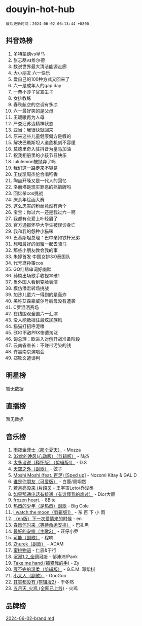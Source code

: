 # douyin-hot-hub

`最后更新时间：2024-06-02 06:13:44 +0800`

## 抖音热榜

1. 多特蒙德vs皇马
1. 张志磊vs维尔德
1. 数说世界最大清洁能源走廊
1. 大小朋友 六一快乐
1. 爱自己的100种方式又回来了
1. 六一是成年人的gap day
1. 一栗小莎子官宣生子
1. 女排教练
1. 春秋航空的空调有多凉
1. 六一最好笑的是父母
1. 王暖暖再为人母
1. 严查汪苏泷精神状态
1. 亚当：我很快就回来
1. 原来这些儿童健康偏方是假的
1. 解决巴勒斯坦人道危机刻不容缓
1. 莫德里奇入驻抖音为皇马加油
1. 祝我相册里的小孩节日快乐
1. lululemon被抛弃了吗
1. 我们这一路走来不容易
1. 王俊凯周杰伦合唱稻香
1. 陶喆开嗓又是一代人的回忆
1. 洛丽塔是现实罪恶的挡箭牌吗
1. 回忆杀cos挑战
1. 庆余年绘画大赛
1. 这么忠实的粉丝竟然有两个
1. 宝宝：你过六一还是我过六一啊
1. 我都有点爱上叶轻眉了
1. 官方通报怀孕大学生被误诊身亡
1. 我和我的怨种小猫咪
1. 巴基斯坦总理：巴中亲如铁杆兄弟
1. 想和最好的闺蜜一起去骑马
1. 那些小朋友教会我的事
1. 朱婷首发 中国女排3:0泰国队
1. 代号鸢孙策cos
1. GQ红毯串词好幽默
1. 孙楠出场歌手收视率破1
1. 当外国人看到变脸表演
1. 模仿潘宏转场挑战
1. 加沙儿童六一得到的是轰炸
1. 美称艾森豪威尔号航母没有遭袭
1. C罗泪洒赛场
1. 在线围观全国六一汇演
1. 没人能抵挡住最炫民族风
1. 猫猫打招呼泥嚎
1. EDG不敌PRX惨遭淘汰
1. 匈总理：欧进入对俄开战准备阶段
1. 云南省省长：不赚带污染的钱
1. 许嵩南京演唱会
1. 郑钦文遭误判

## 明星榜

暂无数据

## 直播榜

暂无数据

## 音乐榜

1. [雨夜金菲士（那个夏天）](https://sf27-cdn-tos.douyinstatic.com/obj/tos-cn-ve-2774/osPmPLDWQBBE2Z6bftCgYwkFaF4pEYEneXaZQs) - Mozza
1. [32度的晚风(心动版）（剪辑版）](https://sf5-hl-cdn-tos.douyinstatic.com/obj/tos-cn-ve-2774/owNyabsyWdzUulxhoJfK8IBXgp0UMQAHpvGh2B) - 陆杰
1. [太多没说（释怀版）（剪辑版1）](https://sf5-hl-cdn-tos.douyinstatic.com/obj/tos-cn-ve-2774/oEbKIiDC0BA8CJOQHYA6aeCVYeHgckHdntZSDj) - D.S
1. [天空之外（副歌）](https://sf27-cdn-tos.douyinstatic.com/obj/tos-cn-ve-2774/oAYn0BTp8jS8iSyZSHMUWAikyvAWI1c7aiJTr) - 弦子
1. [Moshi Moshi (feat. 百足) [Sped up]](https://sf5-hl-cdn-tos.douyinstatic.com/obj/tos-cn-ve-2774/ocCPFQcXJLeroaIdQLIGAoeeYM3OAUYGDguHXz) - Nozomi Kitay & GAL D
1. [谁是你朋友（可爱版）](https://sf5-hl-cdn-tos.douyinstatic.com/obj/tos-cn-ve-2774/owKjggBwGZexYCjVAIeEFURf1LJTjMDaK6AzKN) - 白鹿/周翊然
1. [若月亮没来 (片段3)](https://sf5-hl-cdn-tos.douyinstatic.com/obj/tos-cn-ve-2774/okfyEUsGW1B1ovJi5JiN9IjvAT2lMwA054GoEB) - 王宇宙Leto/乔浚丞
1. [如果那通电话有接通（有谁懂我的难过）](https://sf5-hl-cdn-tos.douyinstatic.com/obj/tos-cn-ve-2774/ocJeJKhUhAJG8EYZiEFfGFAPkD3beMQ5mwDv1e) - Dior大颖
1. [frozen heart.](https://sf5-hl-cdn-tos.douyinstatic.com/obj/tos-cn-ve-2774/oIIWJfyjIACZA9zQMtnJ6hQQhFC4vhCupoRBsO) - 8Bite
1. [热烈的少年（是热烈）副歌](https://sf5-hl-cdn-tos.douyinstatic.com/obj/tos-cn-ve-2774/owVNI0CLDAUMtSz6TEYvfFBFL4UDFFhLfgK8fa) - Big Cole
1. [i watch the moon（剪辑版1）](https://sf3-cdn-tos.douyinstatic.com/obj/tos-cn-ve-2774/o0I9mSChzHZANMJIEBfkCQzzg6N5WAcVtqft9P) - 东 百 下 小 雨
1. [（en版）下一次爱情来的时候](https://sf3-cdn-tos.douyinstatic.com/obj/tos-cn-ve-2774/owZIscFWHUMFAbrAisiax4ioKVNAKH9jYvbBk) - en
1. [春风何时来（等待命运安排）](https://sf3-cdn-tos.douyinstatic.com/obj/tos-cn-ve-2774/oICBNbD3gelMfB4WgiD1KI2jQtXZE2FgHLwtsl) - 巴扎黑
1. [最好的安排（主歌2）](https://sf3-cdn-tos.douyinstatic.com/obj/tos-cn-ve-2774/oMMZX1DuHpMwgoDztBmZswgQnbCeeANZxBHkFY) - 旺仔小乔
1. [可能（副歌）](https://sf3-cdn-tos.douyinstatic.com/obj/tos-cn-ve-2774/cde1731888894259b333569393c2fb51) - 程响
1. [Zhurek（副歌）](https://sf5-hl-cdn-tos.douyinstatic.com/obj/tos-cn-ve-2774/ooQm8FBZQDlf0btEYgVpCcSCQfrdJGBEKZYBGS) - ADAM
1. [蜜桃物语](https://sf5-hl-cdn-tos.douyinstatic.com/obj/tos-cn-ve-2774/oIhOSCZtIACtYU4XQkngiW9kCBfVD1Fz9IYeqL) - 仁辰&于行
1. [沉溺1.2_全网可听](https://sf5-hl-cdn-tos.douyinstatic.com/obj/tos-cn-ve-2774/ok2QoiBqsWAX9McZmWiI9gAB0EzwD4Xj6yfmtH) - 邹沛沛/Pank
1. [Take me hand (抓紧我的手)](https://sf5-hl-cdn-tos.douyinstatic.com/obj/tos-cn-ve-2774/os8GB2fDQQmJZTmtomg0gHX5fBACiEgcFgEKYg) - Zy
1. [写不完的温柔（剪辑版）](https://sf5-hl-cdn-tos.douyinstatic.com/obj/tos-cn-ve-2774/oYBzzZQJ233GfwkemJJffAIWgeIYrjZfWhHTcG) - G.E.M. 邓紫棋
1. [小大人（副歌）](https://sf27-cdn-tos.douyinstatic.com/obj/tos-cn-ve-2774/oIhaDwehWhLFsVIG7QIICLLazDNGJAGg5geeb4) - GooGoo
1. [其实都没有 (剪辑版2)](https://sf3-cdn-tos.douyinstatic.com/obj/tos-cn-ve-2774/oEBNQenHZtBhxYjGgUDQk0BCHTigQafgFlbQ7k) - 于冬然
1. [五月天_火鸡 (全网已上线)](https://sf3-cdn-tos.douyinstatic.com/obj/tos-cn-ve-2774/oEtOMSQZstjlJ4nfBEgeqN29IbWjkmDBrFtF2C) - 火鸡

## 品牌榜

[2024-06-02-brand.md](2024-06-02-brand.md)
